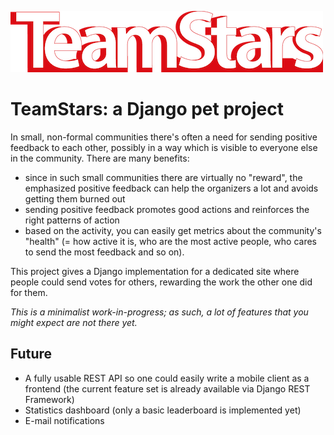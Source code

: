 ![alt tag](https://raw.githubusercontent.com/scorchio/teamstars/feature-drupal-import/teamstars/static/img/teamstars_logo.png)


# TeamStars: a Django pet project

In small, non-formal communities there's often a need for sending positive 
feedback to each other, possibly in a way which is visible to everyone else 
in the community. There are many benefits:

- since in such small communities there are virtually no "reward", the 
emphasized positive feedback can help the organizers a lot and avoids getting
 them burned out
- sending positive feedback promotes good actions and reinforces the right 
patterns of action
- based on the activity, you can easily get metrics about the community's 
"health" (= how active it is, who are the most active people, who cares to 
send the most feedback and so on).

This project gives a Django implementation for a dedicated site where 
people could send votes for others, rewarding the work the other one did for 
them.

*This is a minimalist work-in-progress; as such, a lot of features that you 
might expect are not there yet.*
 
## Future

- A fully usable REST API so one could easily write a mobile client as a 
frontend (the current feature set is already available via Django REST 
Framework)
- Statistics dashboard (only a basic leaderboard is implemented yet)
- E-mail notifications

